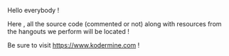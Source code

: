 Hello everybody !

Here , all the source code (commented or not) along with resources from the hangouts we perform will be located !

Be sure to visit https://www.kodermine.com !
